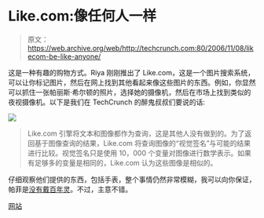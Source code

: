 # Like.com:像任何人一样

> 原文：<https://web.archive.org/web/http://techcrunch.com:80/2006/11/08/likecom-be-like-anyone/>

这是一种有趣的购物方式。Riya 刚刚推出了 Like.com，这是一个图片搜索系统，可以让你标记图片，然后在网上找到其他看起来像这些图片的东西。例如，你显然可以抓住一张帕丽斯·希尔顿的照片，选择她的摄像机，然后在市场上找到类似的夜视摄像机。以下是我们在 TechCrunch 的醉鬼叔叔们要说的话:

![](img/b0ab4d4e6f77ebf2cc4404e375526766.png)

> Like.com 引擎将文本和图像都作为查询，这是其他人没有做到的。为了返回基于图像查询的结果，Like.com 将查询图像的“视觉签名”与可能的结果进行比较。视觉签名只是使用 10，000 个变量对图像进行数学表示。如果有足够多的变量是相同的，Like.com 认为这些图像是相似的。

仔细观察他们提供的东西，包括手表，整个事情仍然非常模糊，我可以向你保证，帕菲是[没有戴百年灵](https://web.archive.org/web/20150617112855/http://www.like.com/like?btnSearch=all&searchText=&id=626fb348a265fb816b72cf07cb55f7249f7da772-395b7a454831278c&pageNumber=1)。不过，主意不错。

[网站](https://web.archive.org/web/20150617112855/http://www.like.com/)